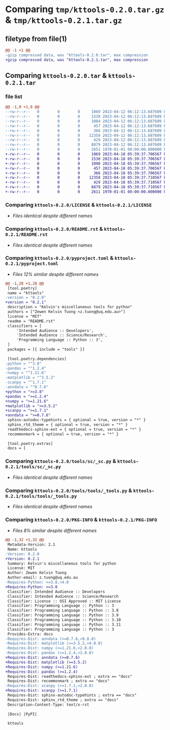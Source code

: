 # Comparing `tmp/kttools-0.2.0.tar.gz` & `tmp/kttools-0.2.1.tar.gz`

## filetype from file(1)

```diff
@@ -1 +1 @@
-gzip compressed data, was "kttools-0.2.0.tar", max compression
+gzip compressed data, was "kttools-0.2.1.tar", max compression
```

## Comparing `kttools-0.2.0.tar` & `kttools-0.2.1.tar`

### file list

```diff
@@ -1,9 +1,9 @@
--rw-r--r--   0        0        0     1069 2023-04-12 06:12:13.687609 kttools-0.2.0/LICENSE
--rw-r--r--   0        0        0     1538 2023-04-12 06:12:13.687609 kttools-0.2.0/README.rst
--rw-r--r--   0        0        0     1084 2023-04-12 06:12:13.687609 kttools-0.2.0/pyproject.toml
--rw-r--r--   0        0        0      457 2023-04-12 06:12:13.687609 kttools-0.2.0/tools/__init__.py
--rw-r--r--   0        0        0      366 2023-04-12 06:12:13.687609 kttools-0.2.0/tools/sc/__init__.py
--rw-r--r--   0        0        0    12358 2023-04-12 06:12:13.687609 kttools-0.2.0/tools/sc/_sc.py
--rw-r--r--   0        0        0      429 2023-04-12 06:12:13.687609 kttools-0.2.0/tools/tools/__init__.py
--rw-r--r--   0        0        0     8879 2023-04-12 06:12:13.687609 kttools-0.2.0/tools/tools/_tools.py
--rw-r--r--   0        0        0     2651 1970-01-01 00:00:00.000000 kttools-0.2.0/PKG-INFO
+-rw-r--r--   0        0        0     1069 2023-04-18 05:39:37.706567 kttools-0.2.1/LICENSE
+-rw-r--r--   0        0        0     1538 2023-04-18 05:39:37.706567 kttools-0.2.1/README.rst
+-rw-r--r--   0        0        0     1090 2023-04-18 05:39:37.706567 kttools-0.2.1/pyproject.toml
+-rw-r--r--   0        0        0      457 2023-04-18 05:39:37.706567 kttools-0.2.1/tools/__init__.py
+-rw-r--r--   0        0        0      366 2023-04-18 05:39:37.706567 kttools-0.2.1/tools/sc/__init__.py
+-rw-r--r--   0        0        0    12358 2023-04-18 05:39:37.710567 kttools-0.2.1/tools/sc/_sc.py
+-rw-r--r--   0        0        0      429 2023-04-18 05:39:37.710567 kttools-0.2.1/tools/tools/__init__.py
+-rw-r--r--   0        0        0     8879 2023-04-18 05:39:37.710567 kttools-0.2.1/tools/tools/_tools.py
+-rw-r--r--   0        0        0     2611 1970-01-01 00:00:00.000000 kttools-0.2.1/PKG-INFO
```

### Comparing `kttools-0.2.0/LICENSE` & `kttools-0.2.1/LICENSE`

 * *Files identical despite different names*

### Comparing `kttools-0.2.0/README.rst` & `kttools-0.2.1/README.rst`

 * *Files identical despite different names*

### Comparing `kttools-0.2.0/pyproject.toml` & `kttools-0.2.1/pyproject.toml`

 * *Files 12% similar despite different names*

```diff
@@ -1,28 +1,28 @@
 [tool.poetry]
 name = "kttools"
-version = "0.2.0"
+version = "0.2.1"
 description = "Kelvin's miscellaneous tools for python"
 authors = ["Zewen Kelvin Tuong <z.tuong@uq.edu.au>"]
 license = "MIT"
 readme = "README.rst"
 classifiers = [
     'Intended Audience :: Developers',
     'Intended Audience :: Science/Research',
     'Programming Language :: Python :: 3',
 ]
 packages = [{ include = "tools" }]
 
 [tool.poetry.dependencies]
-python = "^3.8"
-pandas = "^1.2.4"
-numpy = "^1.21.6"
-matplotlib = "^3.5.2"
-scanpy = "^1.7.1"
-anndata = "^0.7.6"
+python = ">=3.8"
+pandas = ">=1.2.4"
+numpy = ">=1.21.6"
+matplotlib = ">=3.5.2"
+scanpy = ">=1.7.1"
+anndata = ">=0.7.6"
 sphinx-autodoc-typehints = { optional = true, version = "*" }
 sphinx_rtd_theme = { optional = true, version = "*" }
 readthedocs-sphinx-ext = { optional = true, version = "*" }
 recommonmark = { optional = true, version = "*" }
 
 [tool.poetry.extras]
 docs = [
```

### Comparing `kttools-0.2.0/tools/sc/_sc.py` & `kttools-0.2.1/tools/sc/_sc.py`

 * *Files identical despite different names*

### Comparing `kttools-0.2.0/tools/tools/_tools.py` & `kttools-0.2.1/tools/tools/_tools.py`

 * *Files identical despite different names*

### Comparing `kttools-0.2.0/PKG-INFO` & `kttools-0.2.1/PKG-INFO`

 * *Files 8% similar despite different names*

```diff
@@ -1,32 +1,32 @@
 Metadata-Version: 2.1
 Name: kttools
-Version: 0.2.0
+Version: 0.2.1
 Summary: Kelvin's miscellaneous tools for python
 License: MIT
 Author: Zewen Kelvin Tuong
 Author-email: z.tuong@uq.edu.au
-Requires-Python: >=3.8,<4.0
+Requires-Python: >=3.8
 Classifier: Intended Audience :: Developers
 Classifier: Intended Audience :: Science/Research
 Classifier: License :: OSI Approved :: MIT License
 Classifier: Programming Language :: Python :: 3
 Classifier: Programming Language :: Python :: 3.8
 Classifier: Programming Language :: Python :: 3.9
 Classifier: Programming Language :: Python :: 3.10
 Classifier: Programming Language :: Python :: 3.11
 Classifier: Programming Language :: Python :: 3
 Provides-Extra: docs
-Requires-Dist: anndata (>=0.7.6,<0.8.0)
-Requires-Dist: matplotlib (>=3.5.2,<4.0.0)
-Requires-Dist: numpy (>=1.21.6,<2.0.0)
-Requires-Dist: pandas (>=1.2.4,<2.0.0)
+Requires-Dist: anndata (>=0.7.6)
+Requires-Dist: matplotlib (>=3.5.2)
+Requires-Dist: numpy (>=1.21.6)
+Requires-Dist: pandas (>=1.2.4)
 Requires-Dist: readthedocs-sphinx-ext ; extra == "docs"
 Requires-Dist: recommonmark ; extra == "docs"
-Requires-Dist: scanpy (>=1.7.1,<2.0.0)
+Requires-Dist: scanpy (>=1.7.1)
 Requires-Dist: sphinx-autodoc-typehints ; extra == "docs"
 Requires-Dist: sphinx_rtd_theme ; extra == "docs"
 Description-Content-Type: text/x-rst
 
 |Docs| |PyPI|
 
 kttools
```

